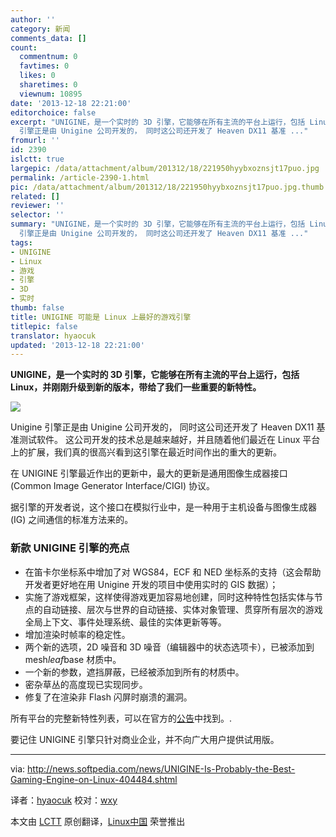 ```yaml
---
author: ''
category: 新闻
comments_data: []
count:
  commentnum: 0
  favtimes: 0
  likes: 0
  sharetimes: 0
  viewnum: 10895
date: '2013-12-18 22:21:00'
editorchoice: false
excerpt: "UNIGINE，是一个实时的 3D 引擎，它能够在所有主流的平台上运行，包括 Linux，并刚刚升级到新的版本，带给了我们一些重要的新特性。\r\n\r\nUnigine
  引擎正是由 Unigine 公司开发的， 同时这公司还开发了 Heaven DX11 基准 ..."
fromurl: ''
id: 2390
islctt: true
largepic: /data/attachment/album/201312/18/221950hyybxoznsjt17puo.jpg
permalink: /article-2390-1.html
pic: /data/attachment/album/201312/18/221950hyybxoznsjt17puo.jpg.thumb.jpg
related: []
reviewer: ''
selector: ''
summary: "UNIGINE，是一个实时的 3D 引擎，它能够在所有主流的平台上运行，包括 Linux，并刚刚升级到新的版本，带给了我们一些重要的新特性。\r\n\r\nUnigine
  引擎正是由 Unigine 公司开发的， 同时这公司还开发了 Heaven DX11 基准 ..."
tags:
- UNIGINE
- Linux
- 游戏
- 引擎
- 3D
- 实时
thumb: false
title: UNIGINE 可能是 Linux 上最好的游戏引擎
titlepic: false
translator: hyaocuk
updated: '2013-12-18 22:21:00'
---
```


**UNIGINE，是一个实时的 3D 引擎，它能够在所有主流的平台上运行，包括 Linux，并刚刚升级到新的版本，带给了我们一些重要的新特性。**


![](/data/attachment/album/201312/18/221950hyybxoznsjt17puo.jpg)


Unigine 引擎正是由 Unigine 公司开发的， 同时这公司还开发了 Heaven DX11 基准测试软件。 这公司开发的技术总是越来越好，并且随着他们最近在 Linux 平台上的扩展，我们真的很高兴看到这引擎在最近时间作出的重大的更新。


在 UNIGINE 引擎最近作出的更新中，最大的更新是通用图像生成器接口 (Common Image Generator Interface/CIGI) 协议。


据引擎的开发者说，这个接口在模拟行业中，是一种用于主机设备与图像生成器 (IG) 之间通信的标准方法来的。


### 新款 UNIGINE 引擎的亮点


* 在笛卡尔坐标系中增加了对 WGS84，ECF 和 NED 坐标系的支持（这会帮助开发者更好地在用 Unigine 开发的项目中使用实时的 GIS 数据）；
* 实施了游戏框架，这样使得游戏更加容易地创建，同时这种特性包括实体与节点的自动链接、层次与世界的自动链接、实体对象管理、贯穿所有层次的游戏全局上下文、事件处理系统、最佳的实体更新等等。
* 增加渲染时帧率的稳定性。
* 两个新的选项，2D 噪音和 3D 噪音（编辑器中的状态选项卡），已被添加到 mesh*leaf*base 材质中。
* 一个新的参数，遮挡屏蔽，已经被添加到所有的材质中。
* 密杂草丛的高度现已实现同步。
* 修复了在渲染非 Flash 闪屏时崩溃的漏洞。


所有平台的完整新特性列表，可以在官方的[公告](http://www.unigine.com/devlog/2013/11/27/113)中找到。.


要记住 UNIGINE 引擎只针对商业企业，并不向广大用户提供试用版。




---


via: <http://news.softpedia.com/news/UNIGINE-Is-Probably-the-Best-Gaming-Engine-on-Linux-404484.shtml>


译者：[hyaocuk](https://github.com/hyaocuk) 校对：[wxy](https://github.com/wxy)


本文由 [LCTT](https://github.com/LCTT/TranslateProject) 原创翻译，[Linux中国](http://linux.cn/) 荣誉推出